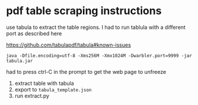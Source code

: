 # pdf table scraping instructions

use tabula to extract the table regions. I had to run tablula with a different port as described here

https://github.com/tabulapdf/tabula#known-issues

`java -Dfile.encoding=utf-8 -Xms256M -Xmx1024M -Dwarbler.port=9999 -jar tabula.jar`

had to press ctrl-C in the prompt to get the web page to unfreeze


1. extract table with tabula
2. export to `tabula_template.json`
3. run extract.py